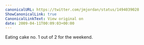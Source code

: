 ```yaml
---
canonicalURL: https://twitter.com/jmjordan/status/1494039028
ShowCanonicalLink: true
CanonicalLinkText: View original on
date: 2009-04-11T00:09:03+00:00
---
```

Eating cake no. 1 out of 2 for the weekend.